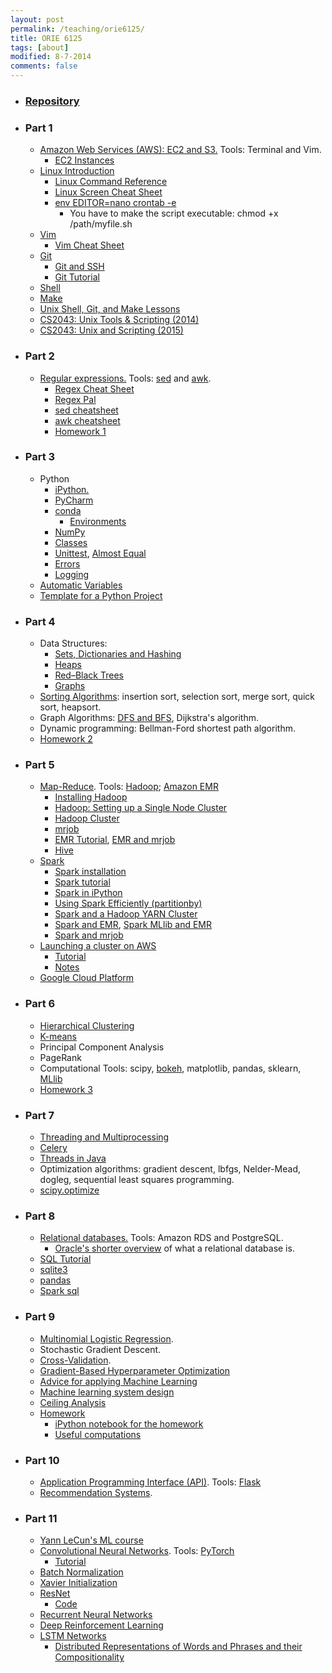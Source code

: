 ```yaml
---
layout: post
permalink: /teaching/orie6125/
title: ORIE 6125
tags: [about]
modified: 8-7-2014
comments: false
---
```


* ### [Repository](https://github.com/toscanosaul/orie6125)

* ### Part 1
    * [Amazon Web Services (AWS): EC2 and S3.](/saul/ec2_notes.pdf) Tools: Terminal and Vim.
      * [EC2 Instances](https://ec2instances.info/)
    * [Linux Introduction](https://cvw.cac.cornell.edu/Linux/)
      * [Linux Command Reference](https://files.fosswire.com/2007/08/fwunixref.pdf)
      * [Linux Screen Cheat Sheet](https://gist.github.com/bhurlow/3043629)
      * [env EDITOR=nano crontab -e](https://www.electrictoolbox.com/run-cron-command-every-15-minutes/)
         * You have to make the script executable: chmod +x /path/myfile.sh
    * [Vim](http://www.cs.cornell.edu/courses/cs2043/2015sp/lectures/lecture08.pdf)
      * [Vim Cheat Sheet](https://vim.rtorr.com/)
    * [Git](https://www.atlassian.com/git/tutorials/atlassian-git-cheatsheet)
      * [Git and SSH](https://help.github.com/articles/generating-a-new-ssh-key-and-adding-it-to-the-ssh-agent/)
      * [Git Tutorial](https://try.github.io/levels/1/challenges/1)
    * [Shell](https://www.shellscript.sh/index.html)
    * [Make](http://www.cs.cornell.edu/courses/cs2043/2015sp/lectures/lecture16.pdf)
    * [Unix Shell, Git, and Make Lessons](https://software-carpentry.org/lessons/)
    * [CS2043: Unix Tools & Scripting (2014)](https://www.cs.cornell.edu/courses/cs2043/2014sp/)
    * [CS2043: Unix and Scripting (2015)](http://www.cs.cornell.edu/courses/cs2043/2015sp/index.shtml)
    
 
* ### Part 2
    * [Regular expressions.](https://www.gnu.org/software/sed/manual/html_node/Regular-Expressions.html) Tools: [sed](https://www.cs.cornell.edu/courses/cs2043/2014sp/lectures/lecture09.pdf) and [awk](https://www.cs.cornell.edu/courses/cs2043/2014sp/lectures/lecture10.pdf). 
      * [Regex Cheat Sheet](http://www.rexegg.com/regex-quickstart.html)
      * [Regex Pal](https://www.regexpal.com/)
      * [sed cheatsheet](https://gist.github.com/ssstonebraker/6140154)
      * [awk cheatsheet](https://www.shortcutfoo.com/app/dojos/awk/cheatsheet)
      * [Homework 1](/saul/hw_orie_6125_1.pdf)
      
* ### Part 3
    * Python
      * [iPython.](/saul/ipython_notebook.pdf)
      * [PyCharm](https://www.jetbrains.com/pycharm/)
      * [conda](https://conda.io/docs/index.html)
         * [Environments](https://conda.io/docs/user-guide/tasks/manage-environments.html)
      * [NumPy](http://www.numpy.org/)
      * [Classes](https://docs.python.org/3/tutorial/classes.html)
      * [Unittest](https://docs.python.org/3/library/unittest.html), [Almost Equal](https://docs.scipy.org/doc/numpy-1.13.0/reference/generated/numpy.testing.assert_almost_equal.html)
      * [Errors](https://docs.python.org/3/tutorial/errors.html)
      * [Logging](https://docs.python.org/2/library/logging.html)
    * [Automatic Variables](https://www.gnu.org/software/make/manual/html_node/Automatic-Variables.html)
    * [Template for a Python Project](https://github.com/toscanosaul/orie6125/tree/master/template_python_project)
    
* ### Part 4
   * Data Structures:
      * [Sets, Dictionaries and Hashing](http://www.cs.cornell.edu/courses/cs2110/2016sp/recitations/recitation07/HashPresentationSummary.pdf)
      * [Heaps](http://www.cs.cornell.edu/courses/cs2110/2016sp/L17-PriorityQueuesAndHeaps/cs2110PqueuesHeaps.pdf)
      * [Red–Black Trees](https://web.stanford.edu/class/archive/cs/cs166/cs166.1146/lectures/02/Small02.pdf)
      * [Graphs](http://www.cs.cornell.edu/courses/cs2110/2016sp/L18-GraphsI/cs2110GraphsI.pdf)
    * [Sorting Algorithms](http://www.cs.cornell.edu/courses/cs2110/2016sp/L10-searchsort/cs2110searchSort.pdf): insertion sort, selection sort, merge sort, quick sort, heapsort.
   * Graph Algorithms: [DFS and BFS](https://www.cs.cornell.edu/courses/cs2110/2017fa/L18-GraphsII/cs2110DfsBfs.pdf), Dijkstra's algorithm.
   * Dynamic programming: Bellman-Ford shortest path algorithm.
   * [Homework 2](/saul/hw_2_orie6125.pdf)
   
* ### Part 5
   * [Map-Reduce](http://www.mmds.org/mmds/v2.1/ch02-mapreduce.pdf). Tools: [Hadoop](http://snap.stanford.edu/class/cs246-2017/homeworks/hw0/tutorialv3.pdf); [Amazon EMR](https://aws.amazon.com/emr/)
     * [Installing Hadoop](http://snap.stanford.edu/class/cs246-2011/hw_files/hadoop_install.pdf)
     * [Hadoop: Setting up a Single Node Cluster](https://hadoop.apache.org/docs/stable/hadoop-project-dist/hadoop-common/SingleCluster.html)
     * [Hadoop Cluster](https://linode.com/docs/databases/hadoop/how-to-install-and-set-up-hadoop-cluster/)
     * [mrjob](https://media.readthedocs.org/pdf/mrjob/latest/mrjob.pdf)
     * [EMR Tutorial](http://snap.stanford.edu/class/cs341-2013/downloads/amazon-emr-tutorial.pdf), [EMR and mrjob](https://github.com/Yelp/mrjob/blob/master/docs/guides/emr-quickstart.rst)
     * [Hive](https://cwiki.apache.org/confluence/display/Hive/Tutorial)
   * [Spark](https://web.stanford.edu/class/cs341/slides/spark_tutorial.pdf)
     * [Spark installation](https://gist.github.com/ololobus/4c221a0891775eaa86b0)
     * [Spark tutorial](http://web.stanford.edu/class/cs246/homeworks/hw0/hw0.pdf)
     * [Spark in iPython](spark_ipython.md)
     * [Using Spark Efficiently (partitionby)](http://people.duke.edu/~ccc14/sta-663-2016/21B_Efficiency_In_Spark.html) 
     * [Spark and a Hadoop YARN Cluster](https://linode.com/docs/databases/hadoop/install-configure-run-spark-on-top-of-hadoop-yarn-cluster/)
     * [Spark and EMR](https://aws.amazon.com/articles/run-spark-and-spark-sql-on-amazon-elastic-mapreduce/), [Spark MLlib and EMR](https://aws.amazon.com/blogs/big-data/building-a-recommendation-engine-with-spark-ml-on-amazon-emr-using-zeppelin/)
     * [Spark and mrjob](https://pythonhosted.org/mrjob/guides/spark.html)
   * [Launching a cluster on AWS](http://star.mit.edu/cluster/)
      * [Tutorial](https://www.youtube.com/watch?v=2Ym7epCYnSk&t=304s)
      * [Notes](/saul/starCluster.pdf)
   * [Google Cloud Platform](https://cloud.google.com/) 
   
* ### Part 6
  * [Hierarchical Clustering](https://en.wikipedia.org/wiki/Hierarchical_clustering)
  * [K-means](http://www.cs.cornell.edu/courses/cs6780/2015sp/lecture/18-unsupervised.pdf)
  * Principal Component Analysis
  * PageRank
  * Computational Tools: scipy, [bokeh](http://bokeh.pydata.org/en/latest/docs/gallery.html), matplotlib, pandas, sklearn, [MLlib](https://spark.apache.org/mllib/)
  * [Homework 3](/saul/hw_3_orie6125.pdf)
  
* ### Part 7
  * [Threading and Multiprocessing](https://www.quantstart.com/articles/Parallelising-Python-with-Threading-and-Multiprocessing)
  * [Celery](http://www.celeryproject.org/)
  * [Threads in Java](https://www.cs.cornell.edu/courses/cs2110/2017sp/L24-Concurrency/cs2110Concurrency1.pdf)
  * Optimization algorithms: gradient descent, lbfgs, Nelder-Mead, dogleg, sequential least squares programming.
  * [scipy.optimize](https://docs.scipy.org/doc/scipy/reference/optimize.html)
  
* ### Part 8
  * [Relational databases.](/saul/rds.pdf) Tools: Amazon RDS and PostgreSQL. 
      * [Oracle's shorter overview](https://docs.oracle.com/javase/tutorial/jdbc/overview/database.html) of what a relational database is.
   * [SQL Tutorial](https://www.w3schools.com/sql/sql_and_or.asp)
   * [sqlite3](http://zetcode.com/db/sqlitepythontutorial/)
   * [pandas](https://pandas.pydata.org/pandas-docs/stable/10min.html)
   * [Spark sql](https://spark.apache.org/sql/)
   
* ### Part 9
   * [Multinomial Logistic Regression](https://en.wikipedia.org/wiki/Multinomial_logistic_regression).
   * Stochastic Gradient Descent.
   * [Cross-Validation](https://en.wikipedia.org/wiki/Cross-validation_(statistics)).
   * [Gradient-Based Hyperparameter Optimization](https://arxiv.org/pdf/1703.01785.pdf)
   * [Advice for applying Machine Learning](http://www.holehouse.org/mlclass/10_Advice_for_applying_machine_learning.html)
   * [Machine learning system design](http://www.holehouse.org/mlclass/11_Machine_Learning_System_Design.html)
   * [Ceiling Analysis](http://www.holehouse.org/mlclass/18_Application_Example_OCR.html)
   * [Homework](/saul/hw4.pdf)
      * [iPython notebook for the homework](Gradient_Based_Hyperparameter_Optimization.md)
      * [Useful computations](/saul/useful_computations.rtf)
   
* ### Part 10
   * [Application Programming Interface (API)](https://medium.freecodecamp.org/what-is-an-api-in-english-please-b880a3214a82). Tools: [Flask](http://flask.pocoo.org/docs/0.12/quickstart/)
   * [Recommendation Systems](https://stanford.edu/~rezab/classes/cme323/S15/notes/lec14.pdf).
   
* ### Part 11
   * [Yann LeCun's ML course](https://drive.google.com/drive/folders/1IrR2fOfpKReIE7agepXXKqp4bB2zcxDz)
   * [Convolutional Neural Networks](http://www.deeplearningbook.org/). Tools: [PyTorch](http://pytorch.org/)
      * [Tutorial](https://pytorch.org/tutorials/beginner/blitz/cifar10_tutorial.html)
   * [Batch Normalization](https://arxiv.org/abs/1502.03167)
   * [Xavier Initialization](http://proceedings.mlr.press/v9/glorot10a/glorot10a.pdf)
   * [ResNet](https://arxiv.org/pdf/1512.03385.pdf)
      * [Code](https://github.com/pytorch/vision/blob/master/torchvision/models/resnet.py)
   * [Recurrent Neural Networks](http://karpathy.github.io/2015/05/21/rnn-effectiveness/)
   * [Deep Reinforcement Learning](https://www.cs.toronto.edu/~vmnih/docs/dqn.pdf)
   * [LSTM Networks](http://colah.github.io/posts/2015-08-Understanding-LSTMs/)
      * [Distributed Representations of Words and Phrases and their Compositionality](https://arxiv.org/abs/1310.4546)
  
  
   
   
   
